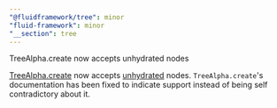 ```yaml
---
"@fluidframework/tree": minor
"fluid-framework": minor
"__section": tree
---
```

TreeAlpha.create now accepts unhydrated nodes

[TreeAlpha.create](https://fluidframework.com/docs/api/fluid-framework/treealpha-interface#create-methodsignature) now accepts [unhydrated](https://fluidframework.com/docs/api/fluid-framework/unhydrated-typealias) nodes.
`TreeAlpha.create`'s documentation has been fixed to indicate support instead of being self contradictory about it.

